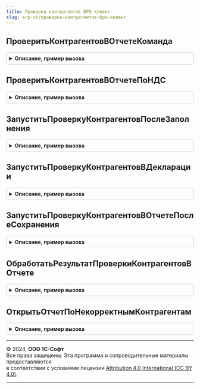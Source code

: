 ```yaml
---
title: Проверка контрагентов БРО клиент
slug: erp-uh/проверка-контрагентов-бро-клиент
---
```



## ПроверитьКонтрагентовВОтчетеКоманда
<details style="margin: 1em 0; padding: 0.5em; border: 1px solid #ccc; border-radius: 6px;">

<summary style="font-weight: bold; cursor: pointer;">Описание, пример вызова</summary>

```bsl

Процедура ПроверитьКонтрагентовВОтчетеКоманда(Форма) Экспорт
```

Пример вызова
```bsl
ПроверкаКонтрагентовБРОКлиент.ПроверитьКонтрагентовВОтчетеКоманда(Форма) 
```
</details>

## ПроверитьКонтрагентовВОтчетеПоНДС
<details style="margin: 1em 0; padding: 0.5em; border: 1px solid #ccc; border-radius: 6px;">

<summary style="font-weight: bold; cursor: pointer;">Описание, пример вызова</summary>

```bsl

Процедура ПроверитьКонтрагентовВОтчетеПоНДС(Форма) Экспорт
```

Пример вызова
```bsl
ПроверкаКонтрагентовБРОКлиент.ПроверитьКонтрагентовВОтчетеПоНДС(Форма) 
```
</details>

## ЗапуститьПроверкуКонтрагентовПослеЗаполнения
<details style="margin: 1em 0; padding: 0.5em; border: 1px solid #ccc; border-radius: 6px;">

<summary style="font-weight: bold; cursor: pointer;">Описание, пример вызова</summary>

```bsl

Процедура ЗапуститьПроверкуКонтрагентовПослеЗаполнения(Форма) Экспорт
```

Пример вызова
```bsl
ПроверкаКонтрагентовБРОКлиент.ЗапуститьПроверкуКонтрагентовПослеЗаполнения(Форма) 
```
</details>

## ЗапуститьПроверкуКонтрагентовВДекларации
<details style="margin: 1em 0; padding: 0.5em; border: 1px solid #ccc; border-radius: 6px;">

<summary style="font-weight: bold; cursor: pointer;">Описание, пример вызова</summary>

```bsl

Процедура ЗапуститьПроверкуКонтрагентовВДекларации(Форма, ДополнительныеПараметры) Экспорт
```

Пример вызова
```bsl
ПроверкаКонтрагентовБРОКлиент.ЗапуститьПроверкуКонтрагентовВДекларации(Форма, ДополнительныеПараметры) 
```
</details>

## ЗапуститьПроверкуКонтрагентовВОтчетеПослеСохранения
<details style="margin: 1em 0; padding: 0.5em; border: 1px solid #ccc; border-radius: 6px;">

<summary style="font-weight: bold; cursor: pointer;">Описание, пример вызова</summary>

```bsl

Процедура ЗапуститьПроверкуКонтрагентовВОтчетеПослеСохранения(РезультатСохранения, ДополнительныеПараметры) Экспорт
```

Пример вызова
```bsl
ПроверкаКонтрагентовБРОКлиент.ЗапуститьПроверкуКонтрагентовВОтчетеПослеСохранения(РезультатСохранения, ДополнительныеПараметры) 
```
</details>

## ОбработатьРезультатПроверкиКонтрагентовВОтчете
<details style="margin: 1em 0; padding: 0.5em; border: 1px solid #ccc; border-radius: 6px;">

<summary style="font-weight: bold; cursor: pointer;">Описание, пример вызова</summary>

```bsl

Процедура ОбработатьРезультатПроверкиКонтрагентовВОтчете(Форма) Экспорт
```

Пример вызова
```bsl
ПроверкаКонтрагентовБРОКлиент.ОбработатьРезультатПроверкиКонтрагентовВОтчете(Форма) 
```
</details>

## ОткрытьОтчетПоНекорректнымКонтрагентам
<details style="margin: 1em 0; padding: 0.5em; border: 1px solid #ccc; border-radius: 6px;">

<summary style="font-weight: bold; cursor: pointer;">Описание, пример вызова</summary>

```bsl

Процедура ОткрытьОтчетПоНекорректнымКонтрагентам(Форма) Экспорт
```

Пример вызова
```bsl
ПроверкаКонтрагентовБРОКлиент.ОткрытьОтчетПоНекорректнымКонтрагентам(Форма) 
```
</details>

---

© 2024, **ООО 1С-Софт**  
Все права защищены. Эта программа и сопроводительные материалы предоставляются  
в соответствии с условиями лицензии [Attribution 4.0 International (CC BY 4.0)](https://creativecommons.org/licenses/by/4.0/legalcode).

---
